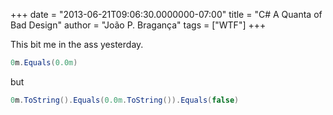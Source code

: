 
+++
date = "2013-06-21T09:06:30.0000000-07:00"
title = "C# A Quanta of Bad Design"
author = "João P. Bragança"
tags = ["WTF"]
+++

This bit me in the ass yesterday.

```csharp
0m.Equals(0.0m)
```

but

```csharp
0m.ToString().Equals(0.0m.ToString()).Equals(false)
```
